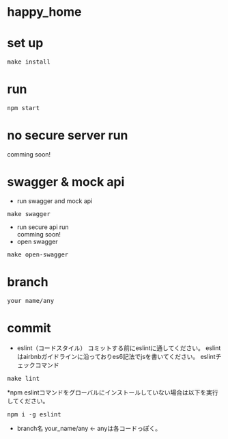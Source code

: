 # happy_home

# set up
<pre>
make install
</pre>

# run
<pre>
npm start
</pre>

# no secure server run
comming soon!

# swagger & mock api
- run swagger and mock api
<pre>
make swagger
</pre>
- run secure api run  
comming soon!
- open swagger
<pre>
make open-swagger
</pre>

# branch
<pre>
your_name/any
</pre>

# commit
- eslint（コードスタイル）
    コミットする前にeslintに通してください。
    eslintはairbnbガイドラインに沿っておりes6記法でjsを書いてください。
    eslintチェックコマンド
<pre>
make lint
</pre>
*npm eslintコマンドをグローバルにインストールしていない場合は以下を実行してください。
<pre>
npm i -g eslint
</pre>

- branch名
    your_name/any <- anyは各コードっぽく。


    
    